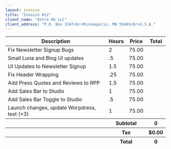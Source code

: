 ```yaml
---
layout: invoice
title: "Invoice #12"
client_name: "Astro HQ LLC"
client_address: "P.O. Box 3347<br>Minneapolis, MN 55403<br>U.S.A."
---
```


<table class="w-full">
	<thead>
		<tr class="bg-gray-200 text-left">
			<th class="p-3">Description</th>
			<th class="p-3">Hours</th>
			<th class="p-3">Price</th>
			<th class="p-3">Total</th>
		</tr>
	</thead>
	<tbody id="invoice-tbody" class="divide-y border-b">
		<tr>
			<td class="p-3">Fix Newsletter Signup Bugs</td>
			<td class="p-3 text-right" data-value="quantity">2</td>
			<td class="p-3 text-right" data-value="price">75.00</td>
			<td class="p-3 text-right font-bold" data-value="total"></td>
		</tr>
		<tr>
			<td class="p-3">Small Luna and Blog UI updates</td>
			<td class="p-3 text-right" data-value="quantity">.5</td>
			<td class="p-3 text-right" data-value="price">75.00</td>
			<td class="p-3 text-right font-bold" data-value="total"></td>
		</tr>
		<tr>
			<td class="p-3">UI Updates to Newsletter Signup</td>
			<td class="p-3 text-right" data-value="quantity">1.5</td>
			<td class="p-3 text-right" data-value="price">75.00</td>
			<td class="p-3 text-right font-bold" data-value="total"></td>
		</tr>
		<tr>
			<td class="p-3">Fix Header Wrapping</td>
			<td class="p-3 text-right" data-value="quantity">.25</td>
			<td class="p-3 text-right" data-value="price">75.00</td>
			<td class="p-3 text-right font-bold" data-value="total"></td>
		</tr>
		<tr>
			<td class="p-3">Add Press Quotes and Reviews to RPP</td>
			<td class="p-3 text-right" data-value="quantity">1.5</td>
			<td class="p-3 text-right" data-value="price">75.00</td>
			<td class="p-3 text-right font-bold" data-value="total"></td>
		</tr>
		<tr>
			<td class="p-3">Add Sales Bar to Studio</td>
			<td class="p-3 text-right" data-value="quantity">1</td>
			<td class="p-3 text-right" data-value="price">75.00</td>
			<td class="p-3 text-right font-bold" data-value="total"></td>
		</tr>
		<tr>
			<td class="p-3">Add Sales Bar Toggle to Studio</td>
			<td class="p-3 text-right" data-value="quantity">.5</td>
			<td class="p-3 text-right" data-value="price">75.00</td>
			<td class="p-3 text-right font-bold" data-value="total"></td>
		</tr>
		<tr>
			<td class="p-3">Launch changes, update Worpdress, test (&times;3)</td>
			<td class="p-3 text-right" data-value="quantity">1</td>
			<td class="p-3 text-right" data-value="price">75.00</td>
			<td class="p-3 text-right font-bold" data-value="total"></td>
		</tr>
	</tbody>
	<tfoot id="invoice-tfoot" class="text-left">
		<tr>
			<th></th>
			<th colspan="2" class="p-3 border-b">Subtotal</th>
			<th class="p-3 text-right border-b">0</th>
		</tr>
		<tr>
			<th></th>
			<th colspan="2" class="p-3 border-b">Tax</th>
			<th class="p-3 text-right border-b">$0.00</th>
		</tr>
		<tr>
			<th></th>
			<th colspan="2" class="p-3">Total</th>
			<th class="p-3 text-right">0</th>
		</tr>
	</tfoot>
</table>
